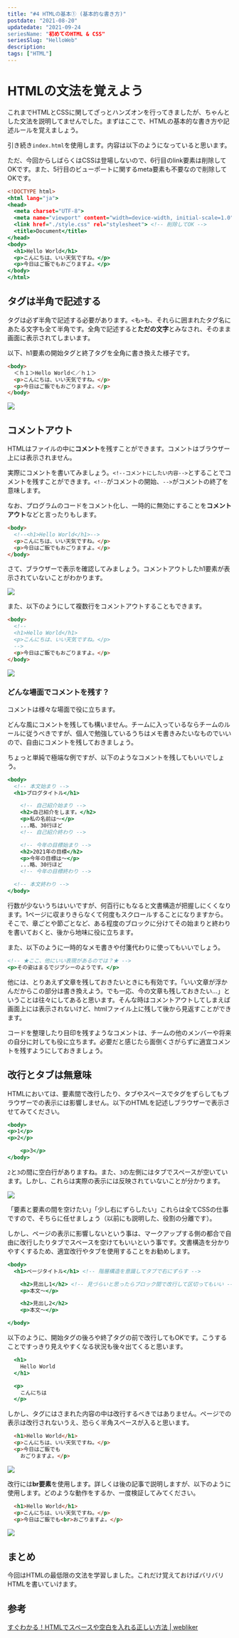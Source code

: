 ```yaml
---
title: "#4 HTMLの基本① (基本的な書き方)"
postdate: "2021-08-20"
updatedate: "2021-09-24
seriesName: "初めてのHTML & CSS"
seriesSlug: "HelloWeb"
description: 
tags: ["HTML"]
---
```


# HTMLの文法を覚えよう

これまでHTMLとCSSに関してざっとハンズオンを行ってきましたが、ちゃんとした文法を説明してませんでした。まずはここで、HTMLの基本的な書き方や記述ルールを覚えましょう。

引き続き`index.html`を使用します。内容は以下のようになっていると思います。

ただ、今回からしばらくはCSSは登場しないので、6行目のlink要素は削除してOKです。また、5行目のビューポートに関するmeta要素も不要なので削除してOKです。

```html{6}:title=index.html
<!DOCTYPE html>
<html lang="ja">
<head>
  <meta charset="UTF-8">
  <meta name="viewport" content="width=device-width, initial-scale=1.0"> <!-- 削除してOK -->
  <link href="./style.css" rel="stylesheet"> <!-- 削除してOK -->
  <title>Document</title>
</head>
<body>
  <h1>Hello World</h1>
  <p>こんにちは、いい天気ですね。</p>
  <p>今日はご飯でもおごりますよ。</p>
</body>
</html>
```

## タグは半角で記述する

タグは必ず半角で記述する必要があります。`<`も`>`も、それらに囲まれたタグ名にあたる文字も全て半角です。全角で記述すると**ただの文字**とみなされ、そのまま画面に表示されてしまいます。

以下、h1要素の開始タグと終了タグを全角に書き換えた様子です。

```html
<body>
  ＜ｈ１＞Hello World＜／ｈ１＞
  <p>こんにちは、いい天気ですね。</p>
  <p>今日はご飯でもおごりますよ。</p>
</body>
```

<img src="./images/image01.png" />

## コメントアウト

HTMLはファイルの中に**コメント**を残すことができます。コメントはブラウザー上には表示されません。

実際にコメントを書いてみましょう。`<!--コメントにしたい内容-->`とすることでコメントを残すことができます。`<!--`がコメントの開始、`-->`がコメントの終了を意味します。

なお、プログラムのコードをコメント化し、一時的に無効にすることを**コメントアウト**などと言ったりもします。

```html
<body>
  <!--<h1>Hello World</h1>-->
  <p>こんにちは、いい天気ですね。</p>
  <p>今日はご飯でもおごりますよ。</p>
</body>
```

さて、ブラウザーで表示を確認してみましょう。コメントアウトしたh1要素が表示されていないことがわかります。

<img src="./images/image02.png" />

また、以下のようにして複数行をコメントアウトすることもできます。

```html
<body>
  <!--
  <h1>Hello World</h1>
  <p>こんにちは、いい天気ですね。</p>
  -->
  <p>今日はご飯でもおごりますよ。</p>
</body>
```

<img src="./images/image03.png" />

### どんな場面でコメントを残す？

コメントは様々な場面で役に立ちます。

どんな風にコメントを残しても構いません。チームに入っているならチームのルールに従うべきですが、個人で勉強しているうちはメモ書きみたいなものでいいので、自由にコメントを残しておきましょう。

ちょっと単純で極端な例ですが、以下のようなコメントを残してもいいでしょう。

```html:title=sample.html
<body>
  <!-- 本文始まり -->
  <h1>ブログタイトル</h1>

    <!-- 自己紹介始まり -->
    <h2>自己紹介をします。</h2>
    <p>私の名前は～</p>
    ...略、30行ほど
    <!-- 自己紹介終わり -->

    <!-- 今年の目標始まり -->
    <h2>2021年の目標</h2>
    <p>今年の目標は～</p>
    ...略、30行ほど
    <!-- 今年の目標終わり -->

  <!-- 本文終わり -->
</body>
```

行数が少ないうちはいいですが、何百行にもなると文書構造が把握しにくくなります。1ページに収まりきらなくて何度もスクロールすることになりますから。そこで、章ごとや節ごとなど、ある程度のブロックに分けてその始まりと終わりを書いておくと、後から地味に役に立ちます。

また、以下のように一時的なメモ書きや付箋代わりに使ってもいいでしょう。

```html:title=sample.html
<!-- ★ここ、他にいい表現があるのでは？★ -->
<p>その姿はまるでジプシーのようです。</p>
```

他には、とりあえず文章を残しておきたいときにも有効です。「いい文章が浮かんだからこの部分は書き換えよう。でも一応、今の文章も残しておきたい…」ということは往々にしてあると思います。そんな時はコメントアウトしてしまえば画面上には表示されないけど、htmlファイル上に残して後から見返すことができます。

コードを整理したり目印を残すようなコメントは、チームの他のメンバーや将来の自分に対しても役に立ちます。必要だと感じたら面倒くさがらずに適宜コメントを残すようにしておきましょう。

## 改行とタブは無意味

HTMLにおいては、要素間で改行したり、タブやスペースでタグをずらしてもブラウザーでの表示には影響しません。以下のHTMLを記述しブラウザーで表示させてみてください。

```html:title=sample.html
<body>
<p>1</p>
<p>2</p>

	<p>3</p>
</body>
```

`2`と`3`の間に空白行がありますね。また、`3`の左側にはタブでスペースが空いています。しかし、これらは実際の表示には反映されていないことが分かります。

<img src="./images/image04.png" />

「要素と要素の間を空けたい」「少し右にずらしたい」これらは全てCSSの仕事ですので、そちらに任せましょう（以前にも説明した、役割の分離です）。

しかし、ページの表示に影響しないという事は、マークアップする側の都合で自由に改行したりタブでスペースを空けてもいいという事です。文書構造を分かりやすくするため、適宜改行やタブを使用することをお勧めします。

```html:title=sample.html
<body>
  <h1>ページタイトル</h1> <!-- 階層構造を意識してタブで右にずらす -->

    <h2>見出し1</h2> <!-- 見づらいと思ったらブロック間で改行して区切ってもいい -->
    <p>本文～</p>

    <h2>見出し2</h2>
    <p>本文～</p>

</body>
```

以下のように、開始タグの後ろや終了タグの前で改行してもOKです。こうすることですっきり見えやすくなる状況も後々出てくると思います。

```html:title=sample.html
  <h1>
    Hello World
  </h1>

  <p>
    こんにちは
  </p>
```

しかし、タグにはさまれた内容の中は改行するべきではありません。ページでの表示は改行されないうえ、恐らく半角スペースが入ると思います。

```html
  <h1>Hello World</h1>
  <p>こんにちは、いい天気ですね。</p>
  <p>今日はご飯でも
    おごりますよ。</p>
```

<img src="./images/image05.png" />

改行には**br要素**を使用します。詳しくは後の記事で説明しますが、以下のように使用します。どのような動作をするか、一度検証してみてください。

```html
  <h1>Hello World</h1>
  <p>こんにちは、いい天気ですね。</p>
  <p>今日はご飯でも<br>おごりますよ。</p>
```

<img src="./images/image06.png" />

## まとめ

今回はHTMLの最低限の文法を学習しました。これだけ覚えておけばバリバリHTMLを書いていけます。

## 参考

[すぐわかる！HTMLでスペースや空白を入れる正しい方法 | webliker](https://webliker.info/03847/)


